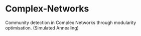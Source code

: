 # Complex-Networks
Community detection in Complex Networks through modularity optimisation. (Simulated Annealing)
